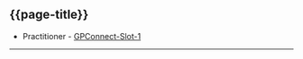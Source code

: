 ## {{page-title}}

- Practitioner - [GPConnect-Slot-1](
https://simplifier.net/guide/gpconnect-data-model/Home/FHIR-Assets/All-assets/Profiles/Profile--GPConnect-Slot-1?version=current)
---